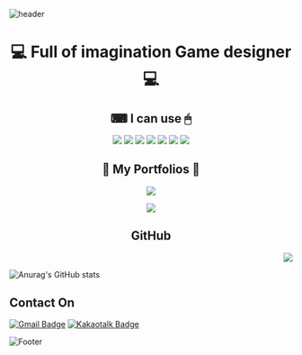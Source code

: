 ![header](https://capsule-render.vercel.app/api?type=waving&color=F781F3&height=150&section=header&text=Welcome%20To%20ISALA's%20GitHub&fontSize=45&animation=twinkling)

<div align="center"> 

  💻 **Full of imagination Game designer** 💻 
======
  
  ⌨ **I can use** 🖱
  ------
  
  <img src="https://img.shields.io/badge/Word-2B579A?style=flat-square&logo=Microsoft Word&logoColor=white"/></a>
  <img src="https://img.shields.io/badge/Excel-217346?style=flat-square&logo=Microsoft Excel&logoColor=white"/></a>
  <img src="https://img.shields.io/badge/Powerpoint-B7472A?style=flat-square&logo=Microsoft PowerPoint&logoColor=white"/></a>
  <img src="https://img.shields.io/badge/Photoshop-31A8FF?style=flat-square&logo=Adobe Photoshop&logoColor=white"/></a>
  <img src="https://img.shields.io/badge/Aseprite-7D929E?style=flat-square&logo=Aseprite&logoColor=white"/></a>
  <img src="https://img.shields.io/badge/Notion-000000?style=flat-square&logo=Notion&logoColor=white"/></a>
  <img src="https://img.shields.io/badge/Unity-F0F0F0?style=flat-square&logo=Unity&logoColor=black"/></a>
  
  📰 **My Portfolios** 📰
  ------
  
  <a href="http://ggm.gondr.net/user/profile/25"><img src="https://img.shields.io/badge/📰Portfolio-222324?style=for-the-badge"></a>
  
  <a href="(https://isala.notion.site/f610a9885512430cad346cb2cfeb2b52)"><img src="https://img.shields.io/badge/Notion-222324?&logo=Notion&logoColor=white&style=for-the-badge"></a>
  
   **GitHub** 
  ------
  </div>
  <div align="right"> 
  <a href="https://hits.seeyoufarm.com"><img src="https://hits.seeyoufarm.com/api/count/incr/badge.svg?url=https%3A%2F%2Fgithub.com%2Fsala1011&count_bg=%23EB70FF&title_bg=%23555555&icon=github.svg&icon_color=%23FFFFFF&title=ISALA&edge_flat=false"/></a>
  </div>
  <div align="left"> 
    
  ![Anurag's GitHub stats](https://github-readme-stats.vercel.app/api?username=sala1011&theme=omni&show_icons=true)

</div>

   **Contact On** 
  ------
  [![Gmail Badge](https://img.shields.io/badge/Gmail-d14836?style=flat-square&logo=Gmail&logoColor=white&link=mailto:gustj051011@gmail.com)](mailto:gustj051011@gmail.com)
  [![Kakaotalk Badge](https://img.shields.io/badge/KakaoTalk-FFCD00?style=flat-square&logo=KakaoTalk&logoColor=white&link=mailto:[https://open.kakao.com/o/sMSQ0IFe])](mailto:[https://open.kakao.com/o/sMSQ0IFe])
  
![Footer](https://capsule-render.vercel.app/api?type=waving&color=F781F3&height=150&section=footer)
